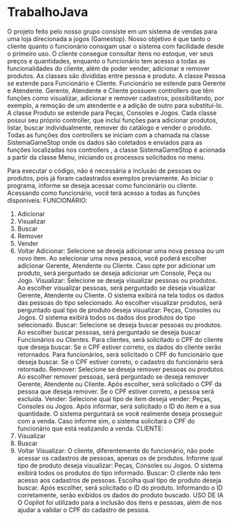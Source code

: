 # TrabalhoJava

O projeto feito pelo nosso grupo consiste em um sistema de vendas para uma loja direcionada a jogos (Gamestop). Nosso objetivo é que tanto o cliente quanto o funcionário consigam usar o sistema com facilidade desde o primeiro uso. O cliente consegue consultar itens no estoque, ver seus preços e quantidades, enquanto o funcionário tem acesso a todas as funcionalidades do cliente, além de poder vender, adicionar e remover produtos.
As classes são divididas entre pessoa e produto. A classe Pessoa se estende para Funcionário e Cliente. Funcionário se estende para Gerente e Atendente. Gerente, Atendente e Cliente possuem controllers que têm funções como visualizar, adicionar e remover cadastros, possibilitando, por exemplo, a remoção de um atendente e a adição de outro para substituí-lo. A classe Produto se estende para Peças, Consoles e Jogos. Cada classe possui seu próprio controller, que inclui funções para adicionar produtos, listar, buscar individualmente, remover do catálogo e vender o produto. Todas as funções dos controllers se iniciam com a chamada na classe SistemaGameStop onde os dados são coletados e enviados para as funções localizadas nos controllers , a classe SistemaGameStop é acionada a partir da classe Menu, iniciando os processos solicitados no menu.

Para executar o código, não é necessária a inclusão de pessoas ou produtos, pois já foram cadastrados exemplos previamente. Ao iniciar o programa, informe se deseja acessar como funcionário ou cliente. Acessando como funcionário, você terá acesso a todas as funções disponíveis:
FUNCIONÁRIO:
1. Adicionar
2. Visualizar
3. Buscar
4. Remover
5. Vender
6. Voltar
Adicionar: Selecione se deseja adicionar uma nova pessoa ou um novo item. Ao selecionar uma nova pessoa, você poderá escolher adicionar Gerente, Atendente ou Cliente. Caso opte por adicionar um produto, será perguntado se deseja adicionar um Console, Peça ou Jogo.
Visualizar: Selecione se deseja visualizar pessoas ou produtos. Ao escolher visualizar pessoas, será perguntado se deseja visualizar Gerente, Atendente ou Cliente. O sistema exibirá na tela todos os dados das pessoas do tipo selecionado. Ao escolher visualizar produtos, será perguntado qual tipo de produto deseja visualizar: Peças, Consoles ou Jogos. O sistema exibirá todos os dados dos produtos do tipo selecionado.
Buscar: Selecione se deseja buscar pessoas ou produtos. Ao escolher buscar pessoas, será perguntado se deseja buscar Funcionários ou Clientes. Para clientes, será solicitado o CPF do cliente que deseja buscar. Se o CPF estiver correto, os dados do cliente serão retornados. Para funcionários, será solicitado o CPF do funcionário que deseja buscar. Se o CPF estiver correto, o cadastro do funcionário será retornado.
Remover: Selecione se deseja remover pessoas ou produtos. Ao escolher remover pessoas, será perguntado se deseja remover Gerente, Atendente ou Cliente. Após escolher, será solicitado o CPF da pessoa que deseja remover. Se o CPF estiver correto, a pessoa será excluída.
Vender: Selecione qual tipo de item deseja vender: Peças, Consoles ou Jogos. Após informar, será solicitado o ID do item e a sua quantidade. O sistema perguntará se você realmente deseja prosseguir com a venda. Caso informe sim, o sistema solicitará o CPF do funcionário que está realizando a venda.
CLIENTE:
1. Visualizar
2. Buscar
3. Voltar
Visualizar: O cliente, diferentemente do funcionário, não pode acessar os cadastros de pessoas, apenas os de produtos. Informe qual tipo de produto deseja visualizar: Peças, Consoles ou Jogos. O sistema exibirá todos os produtos do tipo informado.
Buscar: O cliente não tem acesso aos cadastros de pessoas. Escolha qual tipo de produto deseja buscar. Após escolher, será solicitado o ID do produto. Informando o ID corretamente, serão exibidos os dados do produto buscado.
USO DE IA
O Copilot foi utilizado para a inclusão dos itens e pessoas, além de nos ajudar a validar o CPF do cadastro de pessoa.
